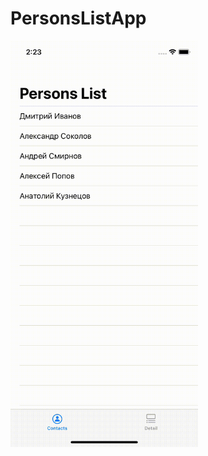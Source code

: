 # PersonsListApp

<img src="https://github.com/Vladchere/PersonsListApp/blob/master/PersonsListApp/Sources/sample.gif" width="300" height="650" />
